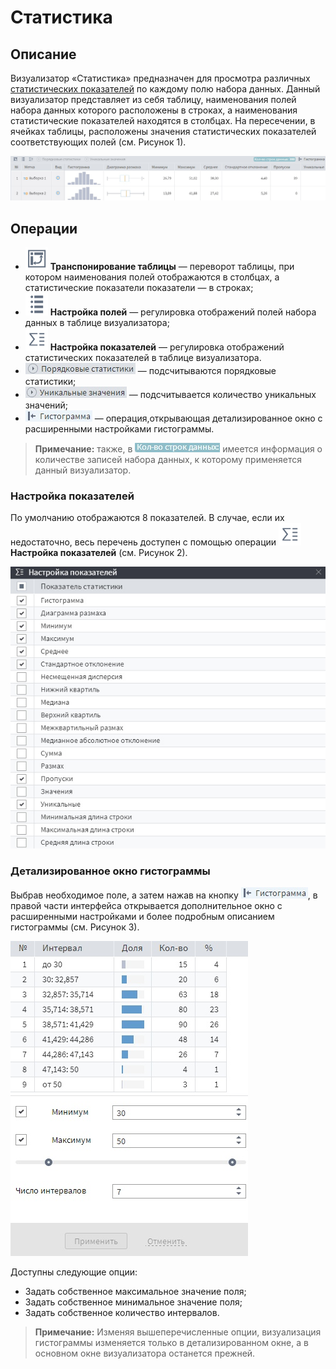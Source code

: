 # Статистика

## Описание

Визуализатор «Статистика» предназначен для просмотра различных [статистических показателей](./statistics-description.md) по каждому полю набора данных. Данный визуализатор представляет из себя таблицу, наименования полей набора данных которого расположены в строках, а наименования статистические показателей находятся в столбцах. На пересечении, в ячейках таблицы, расположены значения статистических показателей соответствующих полей (см. Рисунок 1).

![Визуализатор «Статистика»](./statistics.png)

## Операции

* ![](./toolbar-18-68.svg) **Транспонирование таблицы** — переворот таблицы, при котором наименования полей отображаются в столбцах, а статистические показатели показатели — в строках;
* ![](./toolbar-18-148.svg) **Настройка полей** — регулировка отображений полей набора данных в таблице визуализатора;
* ![](./toolbar-18-80.svg) **Настройка показателей** — регулировка отображений статистических показателей в таблице визуализатора.
* ![](./order-statistics.png) — подсчитываются порядковые статистики;
* ![](./unique-values.png) — подсчитывается количество уникальных значений;
* ![](./histogram-button.png) — операция,открывающая детализированное окно с расширенными настройками гистограммы.
 >**Примечание:** также, в ![](./rows-quantity.png) имеется информация о количестве записей набора данных, к которому применяется данный визуализатор.

### Настройка показателей

 По умолчанию отображаются 8 показателей. В случае, если их недостаточно, весь перечень доступен с помощью операции ![](./toolbar-18-80.svg) **Настройка показателей** (см. Рисунок 2).

![Настройка показателей](./statistics-pool.png)

### Детализированное окно гистограммы

Выбрав необходимое поле, а затем нажав на кнопку ![](histogram-button.png), в правой части интерфейса открывается дополнительное окно с расширенными настройками и более подробным описанием гистограммы (см. Рисунок 3).

![Детализированное окно гистограммы](histogram-advanced.png)

Доступны следующие опции:
 * Задать собственное максимальное значение поля;
 * Задать собственное минимальное значение поля;
 * Задать собственное количество интервалов.
 >**Примечание:** Изменяя вышеперечисленные опции, визуализация гистограммы изменяется только в детализированном окне, а в основном окне визуализатора останется прежней.